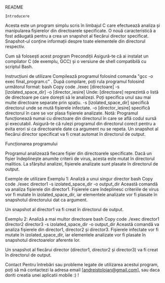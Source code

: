 README

    Introducere

Acesta este un program simplu scris în limbajul C care efectuează analiza și manipularea fișierelor din directoarele specificate. O nouă caracteristică a fost adăugată pentru a crea un snapshot al fiecărui director specificat. Snapshot-ul conține informații despre toate elementele din directorul respectiv.

Cum să folosești acest program
Precondiții
Asigură-te că ai instalat un compilator C (de exemplu, GCC) și o versiune de shell compatibilă cu scriptul Bash.

Instrucțiuni de utilizare
Compilează programul folosind comanda "gcc -o exec final_program.c" .
După compilare, poți rula programul folosind următorul format:
bash
Copy code
./exec [directoare] -s [izolated_space_dir] -o [director_iesire]
Unde:
[directoare] reprezintă o listă de directoare pe care dorești să le analizezi. Poți specifica unul sau mai multe directoare separate prin spațiu.
-s [izolated_space_dir] specifică directorul unde se mută fișierele infectate.
-o [director_iesire] specifică directorul în care se vor plasa fișierele analizate.
Notă: Programul funcționează numai cu directoare din directorul în care se află codul sursă și executabil. Asigură-te că rulezi programul din directorul corect pentru a evita erori si ca directoarele date ca argument nu se repeta.
Un snapshot al fiecărui director specificat va fi creat automat în directorul de output.

Funcționarea programului

Programul analizează fiecare fișier din directoarele specificate. Dacă un fișier îndeplinește anumite criterii de virus, acesta este mutat în directorul malitios. La sfârșitul analizei, fișierele analizate sunt plasate în directorul de output.

Exemple de utilizare
Exemplu 1: Analiză a unui singur director
bash
Copy code
./exec director1 -s izolated_space_dir -o output_dir
Această comandă va analiza fișierele din director1. Fișierele care îndeplinesc criteriile de virus vor fi mutate în izolated_space_dir, iar elementele analizate vor fi plasate în snapshotul directorului dat ca argument.

Un snapshot al director1 va fi creat în directorul de output.

Exemplu 2: Analiză a mai multor directoare
bash
Copy code
./exec director1 director2 director3 -s izolated_space_dir -o output_dir
Această comandă va analiza fișierele din director1, director2 și director3. Fișierele infectate vor fi mutate în izolated_space_dir, iar elementele analizate vor fi plasate în snapshotul directoarelor aferente lor.

Un snapshot al fiecărui director (director1, director2 și director3) va fi creat în directorul de output.

Contact
Pentru întrebări sau probleme legate de utilizarea acestui program, poți să mă contactezi la adresa email [andreistolojan@gmail.com], sau daca doriti creatia unei aplicatii mobile :) !